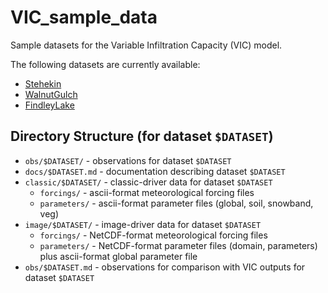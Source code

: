 # VIC_sample_data
Sample datasets for the Variable Infiltration Capacity (VIC) model.

The following datasets are currently available:
- [Stehekin](docs/Stehekin.md)
- [WalnutGulch](docs/WalnutGulch.md)
- [FindleyLake](docs/FindleyLake.md)

## Directory Structure (for dataset `$DATASET`)
- `obs/$DATASET/` - observations for dataset `$DATASET`
- `docs/$DATASET.md` - documentation describing dataset `$DATASET`
- `classic/$DATASET/` - classic-driver data for dataset `$DATASET`
  - `forcings/` - ascii-format meteorological forcing files
  - `parameters/` - ascii-format parameter files (global, soil, snowband, veg)
- `image/$DATASET/` - image-driver data for dataset `$DATASET`
  - `forcings/` - NetCDF-format meteorological forcing files
  - `parameters/` - NetCDF-format parameter files (domain, parameters) plus ascii-format global parameter file
- `obs/$DATASET.md` - observations for comparison with VIC outputs for dataset `$DATASET`
